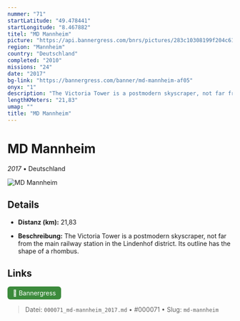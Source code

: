 ```yaml
---
nummer: "71"
startLatitude: "49.478441"
startLongitude: "8.467882"
titel: "MD Mannheim"
picture: "https://api.bannergress.com/bnrs/pictures/283c10308199f204c61fd64d8eccd3e7"
region: "Mannheim"
country: "Deutschland"
completed: "2010"
missions: "24"
date: "2017"
bg-link: "https://bannergress.com/banner/md-mannheim-af05"
onyx: "1"
description: "The Victoria Tower is a postmodern skyscraper, not far from the main railway station in the Lindenhof district.  Its outline has the shape of a rhombus."
lengthKMeters: "21,83"
umap: ""
title: "MD Mannheim"
---
```

# MD Mannheim

*2017* • Deutschland

![MD Mannheim](https://api.bannergress.com/bnrs/pictures/283c10308199f204c61fd64d8eccd3e7)

## Details
- **Distanz (km):** 21,83



- **Beschreibung:** The Victoria Tower is a postmodern skyscraper, not far from the main railway station in the Lindenhof district.  Its outline has the shape of a rhombus.


## Links
<div style="margin-top: 0.5em;">
<a href="https://bannergress.com/banner/md-mannheim-af05" target="_blank" style="display:inline-block;margin-right:8px;padding:6px 12px;background-color:#3c8b3c;color:white;text-decoration:none;border-radius:6px;">🔗 Bannergress</a>

</div>


> Datei: `000071_md-mannheim_2017.md` • #000071 • Slug: `md-mannheim`
